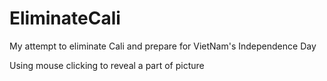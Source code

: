 # EliminateCali
My attempt to eliminate Cali and prepare for VietNam's Independence Day

Using mouse clicking to reveal a part of picture 
